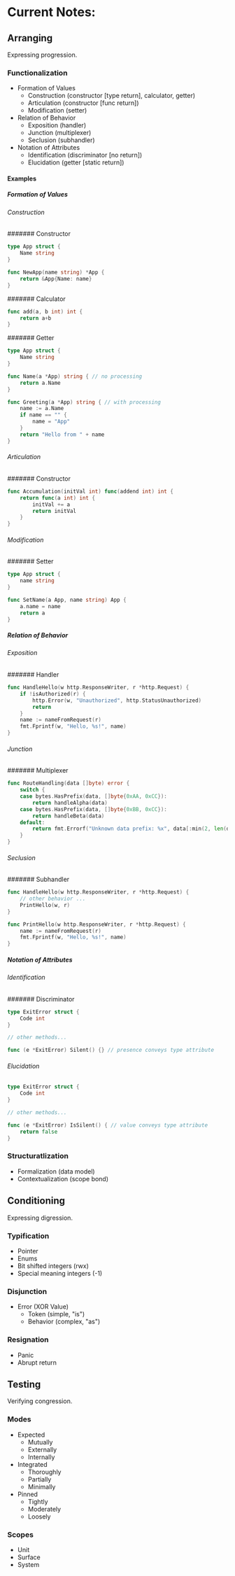 # Current Notes:

## Arranging

Expressing progression.

### Functionalization
- Formation of Values
    - Construction   (constructor [type return], calculator, getter)
    - Articulation   (constructor [func return])
    - Modification   (setter)
- Relation of Behavior
    - Exposition     (handler)
    - Junction       (multiplexer)
    - Seclusion      (subhandler)
- Notation of Attributes
    - Identification (discriminator [no return])
    - Elucidation    (getter [static return])

#### Examples

##### Formation of Values

###### Construction

####### Constructor

```go
type App struct {
	Name string
}

func NewApp(name string) *App {
	return &App{Name: name}
}
```

####### Calculator

```go
func add(a, b int) int {
	return a+b
}
```

####### Getter

```go
type App struct {
	Name string
}

func Name(a *App) string { // no processing
	return a.Name
}

func Greeting(a *App) string { // with processing
	name := a.Name
	if name == "" {
		name = "App"
	}
	return "Hello from " + name
}
```

###### Articulation

####### Constructor

```go
func Accumulation(initVal int) func(addend int) int {
	return func(a int) int {
		initVal += a
		return initVal
	}
}
```

###### Modification

####### Setter

```go
type App struct {
	name string
}

func SetName(a App, name string) App {
	a.name = name
	return a
}
```

##### Relation of Behavior

###### Exposition

####### Handler

```go
func HandleHello(w http.ResponseWriter, r *http.Request) {
	if !isAuthorized(r) {
		http.Error(w, "Unauthorized", http.StatusUnauthorized)
		return
	}
	name := nameFromRequest(r)
	fmt.Fprintf(w, "Hello, %s!", name)
}
```

###### Junction

####### Multiplexer

```go
func RouteHandling(data []byte) error {
	switch {
	case bytes.HasPrefix(data, []byte{0xAA, 0xCC}):
		return handleAlpha(data)
	case bytes.HasPrefix(data, []byte{0xBB, 0xCC}):
		return handleBeta(data)
	default:
		return fmt.Errorf("Unknown data prefix: %x", data[:min(2, len(data))])
	}
}
```

###### Seclusion

####### Subhandler

```go
func HandleHello(w http.ResponseWriter, r *http.Request) {
    // other behavior ...
	PrintHello(w, r)
}

func PrintHello(w http.ResponseWriter, r *http.Request) {
	name := nameFromRequest(r)
	fmt.Fprintf(w, "Hello, %s!", name)
}
```

##### Notation of Attributes

###### Identification

####### Discriminator

```go
type ExitError struct {
	Code int
}

// other methods...

func (e *ExitError) Silent() {} // presence conveys type attribute
```

###### Elucidation

```go
type ExitError struct {
	Code int
}

// other methods...

func (e *ExitError) IsSilent() { // value conveys type attribute
	return false
}
```

### Structuratlization
- Formalization     (data model)
- Contextualization (scope bond)

## Conditioning

Expressing digression.

### Typification
- Pointer
- Enums
- Bit shifted integers (rwx)
- Special meaning integers (-1)

### Disjunction
- Error (XOR Value)
    - Token (simple, "is")
    - Behavior (complex, "as")

### Resignation
- Panic
- Abrupt return

## Testing

Verifying congression.

### Modes
- Expected
    - Mutually
    - Externally
    - Internally
- Integrated
    - Thoroughly
    - Partially
    - Minimally
- Pinned
    - Tightly
    - Moderately
    - Loosely

### Scopes
- Unit
- Surface
- System
